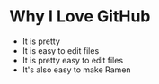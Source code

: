 # Why I Love GitHub

* It is pretty
* It is easy to edit files
* It is pretty easy to edit files
* It's also easy to make Ramen

